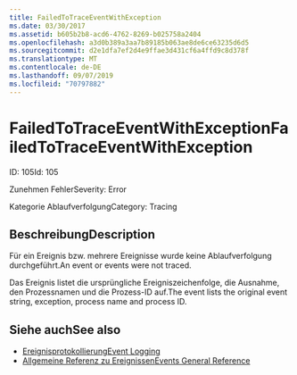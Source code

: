 ```yaml
---
title: FailedToTraceEventWithException
ms.date: 03/30/2017
ms.assetid: b605b2b8-acd6-4762-8269-b025758a2404
ms.openlocfilehash: a3d0b389a3aa7b89185b063ae8de6ce63235d6d5
ms.sourcegitcommit: d2e1dfa7ef2d4e9ffae3d431cf6a4ffd9c8d378f
ms.translationtype: MT
ms.contentlocale: de-DE
ms.lasthandoff: 09/07/2019
ms.locfileid: "70797882"
---
```

# <a name="failedtotraceeventwithexception"></a><span data-ttu-id="6d5d1-102">FailedToTraceEventWithException</span><span class="sxs-lookup"><span data-stu-id="6d5d1-102">FailedToTraceEventWithException</span></span>
<span data-ttu-id="6d5d1-103">ID: 105</span><span class="sxs-lookup"><span data-stu-id="6d5d1-103">Id: 105</span></span>  
  
 <span data-ttu-id="6d5d1-104">Zunehmen Fehler</span><span class="sxs-lookup"><span data-stu-id="6d5d1-104">Severity: Error</span></span>  
  
 <span data-ttu-id="6d5d1-105">Kategorie Ablaufverfolgung</span><span class="sxs-lookup"><span data-stu-id="6d5d1-105">Category: Tracing</span></span>  
  
## <a name="description"></a><span data-ttu-id="6d5d1-106">Beschreibung</span><span class="sxs-lookup"><span data-stu-id="6d5d1-106">Description</span></span>  
 <span data-ttu-id="6d5d1-107">Für ein Ereignis bzw. mehrere Ereignisse wurde keine Ablaufverfolgung durchgeführt.</span><span class="sxs-lookup"><span data-stu-id="6d5d1-107">An event or events were not traced.</span></span>  
  
 <span data-ttu-id="6d5d1-108">Das Ereignis listet die ursprüngliche Ereigniszeichenfolge, die Ausnahme, den Prozessnamen und die Prozess-ID auf.</span><span class="sxs-lookup"><span data-stu-id="6d5d1-108">The event lists the original event string, exception, process name and process ID.</span></span>  
  
## <a name="see-also"></a><span data-ttu-id="6d5d1-109">Siehe auch</span><span class="sxs-lookup"><span data-stu-id="6d5d1-109">See also</span></span>

- [<span data-ttu-id="6d5d1-110">Ereignisprotokollierung</span><span class="sxs-lookup"><span data-stu-id="6d5d1-110">Event Logging</span></span>](index.md)
- [<span data-ttu-id="6d5d1-111">Allgemeine Referenz zu Ereignissen</span><span class="sxs-lookup"><span data-stu-id="6d5d1-111">Events General Reference</span></span>](events-general-reference.md)
